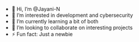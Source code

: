 - 👋 Hi, I’m @Jayani-N
- 👀 I’m interested in development and cybersecurity
- 🌱 I’m currently learning a bit of both
- 💞️ I’m looking to collaborate on interesting projects
- ⚡ Fun fact: Just a newbie

<!---
Jayani-N/Jayani-N is a ✨ special ✨ repository because its `README.md` (this file) appears on your GitHub profile.
You can click the Preview link to take a look at your changes.
--->
